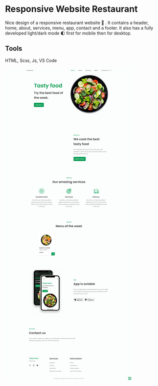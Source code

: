 # Responsive Website Restaurant

Nice design of a responsive restaurant website 🥗 . It contains a header, home, about, services, menu, app, contact and a footer. It also has a fully developed light/dark mode 🌓 first for mobile then for desktop.

## Tools
HTML, Scss, Js, VS Code


![Screenshot](assets/img/page_preview.jpg)

